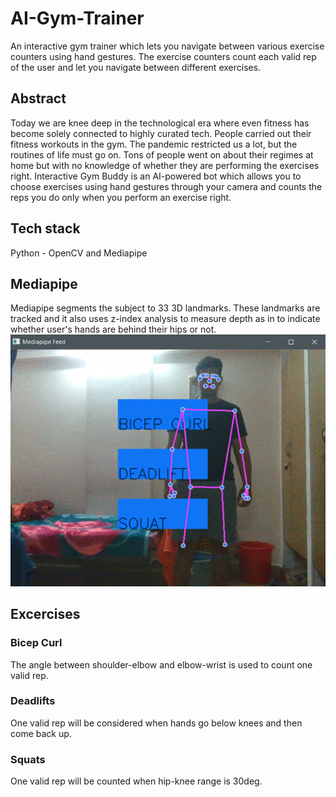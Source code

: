 # AI-Gym-Trainer
An interactive gym trainer which lets you navigate between various exercise counters using hand gestures. The exercise counters count each valid rep of the user and let you navigate between different exercises.


## Abstract
Today we are knee deep in the technological era where even fitness has become solely connected to highly curated tech. People carried out their fitness workouts in the gym. The pandemic restricted us a lot, but the routines of life must go on. Tons of people went on about their regimes at home but with no knowledge of whether they are performing the exercises right. Interactive Gym Buddy is an AI-powered bot which allows you to choose exercises using hand gestures through your camera and counts the reps you do only when you perform an exercise right. 


## Tech stack
Python - OpenCV and Mediapipe

## Mediapipe
Mediapipe segments the subject to 33 3D landmarks. These landmarks are tracked and it also uses z-index analysis to measure depth as in to indicate whether user's hands are behind their hips or not.
![mediapipe-png](/mediapipe.png)

## Excercises
### Bicep Curl
The angle between shoulder-elbow and elbow-wrist is used to count one valid rep.
### Deadlifts
One valid rep will be considered when hands go below knees and then come back up.
### Squats
One valid rep will be counted when hip-knee range is 30deg.
